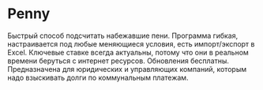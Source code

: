 # Penny
Быстрый способ подсчитать набежавшие пени. Программа гибкая, настраивается под любые меняющиеся условия, есть импорт/экспорт в Excel. Ключевые ставке всегда актуальны, потому что они в реальном времени беруться с интернет ресурсов. Обновления бесплатны. Предназначена для юридических и управляющих компаний, которым надо взыскивать долги по коммунальным платежам.

